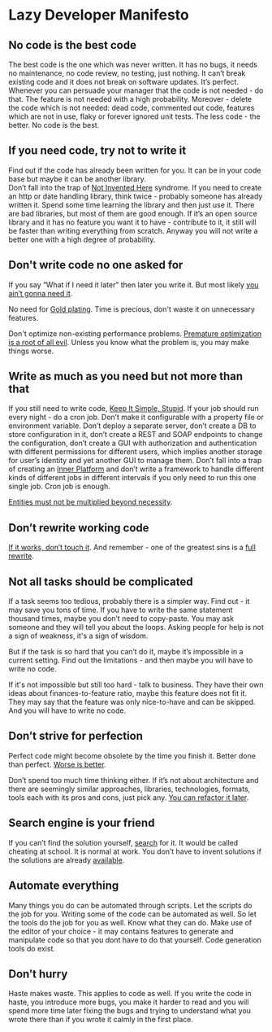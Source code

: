 # Lazy Developer Manifesto

## No code is the best code

The best code is the one which was never written. 
It has no bugs, it needs no maintenance, no code review, no testing, just nothing. 
It can’t break existing code and it does not break on software updates. 
It’s perfect. 
Whenever you can persuade your manager that the code is not needed - do that. 
The feature is not needed with a high probability. 
Moreover - delete the code which is not needed: dead code, commented out code, features which are not in use, flaky or forever ignored unit tests. 
The less code - the better. 
No code is the best.

## If you need code, try not to write it

Find out if the code has already been written for you. 
It can be in your code base but maybe it can be another library.  
Don’t fall into the trap of [Not Invented Here](https://en.wikipedia.org/wiki/Not_invented_here) syndrome. 
If you need to create an http or date handling library, think twice - probably someone has already written it. 
Spend some time learning the library and then just use it. 
There are bad libraries, but most of them are good enough.
If it’s an open source library and it has no feature you want it to have - contribute to it, it still will be faster than writing everything from scratch.
Anyway you will not write a better one with a high degree of probability.

## Don't write code no one asked for

If you say “What if I need it later” then later you write it.
But most likely [you ain’t gonna need it](https://en.wikipedia.org/wiki/You_aren%27t_gonna_need_it).

No need for [Gold plating](https://en.wikipedia.org/wiki/Gold_plating_(project_management)).
Time is precious, don't waste it on unnecessary features.

Don't optimize non-existing performance problems.
[Premature optimization is a root of all evil](https://wiki.c2.com/?PrematureOptimization).
Unless you know what the problem is, you may make things worse.

## Write as much as you need but not more than that

If you still need to write code, [Keep It Simple, Stupid](https://en.wikipedia.org/wiki/KISS_principle). 
If your job should run every night - do a cron job. 
Don’t make it configurable with a property file or environment variable. 
Don’t deploy a separate server, don’t create a DB to store configuration in it, don’t create a REST and SOAP endpoints to change the configuration, don’t create a GUI with authorization and authentication with different permissions for different users, which implies another storage for user’s identity and yet another GUI to manage them. 
Don’t fall into a trap of creating an [Inner Platform](https://thedailywtf.com/articles/The_Inner-Platform_Effect) and don’t write a framework to handle different kinds of different jobs in different intervals if you only need to run this one single job. 
Cron job is enough. 

[Entities must not be multiplied beyond necessity](https://en.wikipedia.org/wiki/Occam%27s_razor).

## Don’t rewrite working code

[If it works, don’t touch it](https://en.wikipedia.org/wiki/Bert_Lance). 
And remember - one of the greatest sins is a [full rewrite](https://www.joelonsoftware.com/2000/04/06/things-you-should-never-do-part-i/).

## Not all tasks should be complicated

If a task seems too tedious, probably there is a simpler way. 
Find out - it may save you tons of time. 
If you have to write the same statement thousand times, maybe you don’t need to copy-paste. 
You may ask someone and they will tell you about the loops.
Asking people for help is not a sign of weakness, it's a sign of wisdom.

But if the task is so hard that you can’t do it, maybe it’s impossible in a current setting. 
Find out the limitations - and then maybe you will have to write no code.

If it's not impossible but still too hard - talk to business.
They have their own ideas about finances-to-feature ratio, maybe this feature does not fit it.
They may say that the feature was only nice-to-have and can be skipped.
And you will have to write no code.

## Don’t strive for perfection

Perfect code might become obsolete by the time you finish it. 
Better done than perfect. 
[Worse is better](https://en.wikipedia.org/wiki/Worse_is_better). 

Don’t spend too much time thinking either. 
If it’s not about architecture and there are seemingly similar approaches, libraries, technologies, formats, tools each with its pros and cons, just pick any. 
[You can refactor it later](https://techblog.bozho.net/do-it-either-way-well-refactor-it-later/).

## Search engine is your friend 

If you can’t find the solution yourself, [search](https://www.google.com) for it. 
It would be called cheating at school. 
It is normal at work. 
You don’t have to invent solutions if the solutions are already [available](https://stackoverflow.com/).

## Automate everything

Many things you do can be automated through scripts. 
Let the scripts do the job for you. 
Writing some of the code can be automated as well. 
So let the tools do the job for you as well. 
Know what they can do. 
Make use of the editor of your choice - it may contains features to generate and manipulate code so that you dont have to do that yourself. 
Code generation tools do exist.

## Don’t hurry

Haste makes waste. 
This applies to code as well. 
If you write the code in haste, you introduce more bugs, you make it harder to read and you will spend more time later fixing the bugs and trying to understand what you wrote there than if you wrote it calmly in the first place.

